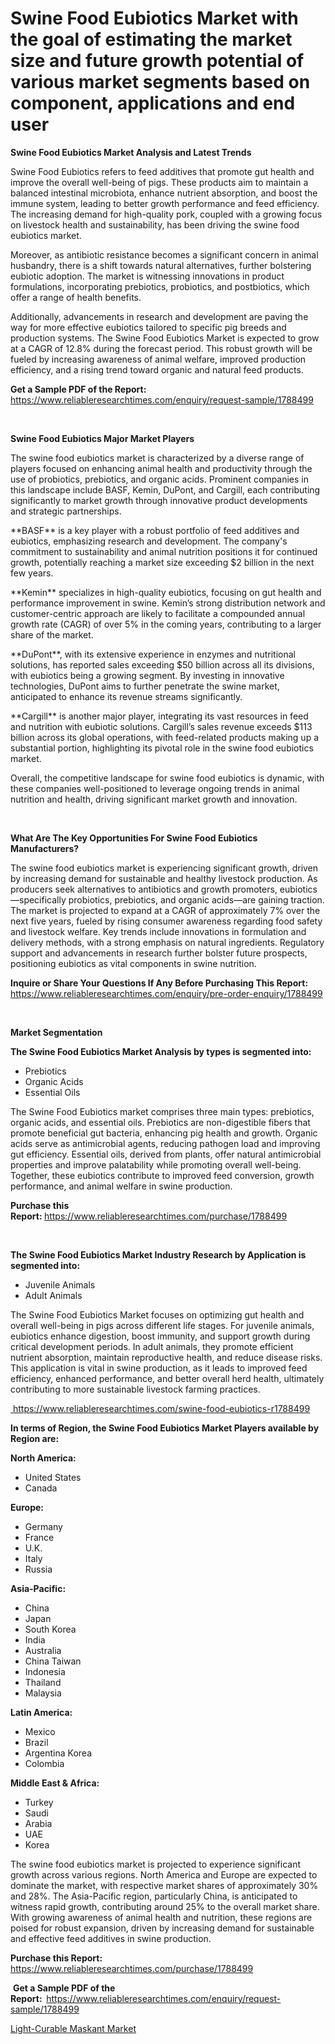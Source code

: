 <p><h1>Swine Food Eubiotics Market with the goal of estimating the market size and future growth potential of various market segments based on component, applications and end user</h1></p><p><strong>Swine Food Eubiotics Market Analysis and Latest Trends</strong></p>
<p><p>Swine Food Eubiotics refers to feed additives that promote gut health and improve the overall well-being of pigs. These products aim to maintain a balanced intestinal microbiota, enhance nutrient absorption, and boost the immune system, leading to better growth performance and feed efficiency. The increasing demand for high-quality pork, coupled with a growing focus on livestock health and sustainability, has been driving the swine food eubiotics market. </p><p>Moreover, as antibiotic resistance becomes a significant concern in animal husbandry, there is a shift towards natural alternatives, further bolstering eubiotic adoption. The market is witnessing innovations in product formulations, incorporating prebiotics, probiotics, and postbiotics, which offer a range of health benefits. </p><p>Additionally, advancements in research and development are paving the way for more effective eubiotics tailored to specific pig breeds and production systems. The Swine Food Eubiotics Market is expected to grow at a CAGR of 12.8% during the forecast period. This robust growth will be fueled by increasing awareness of animal welfare, improved production efficiency, and a rising trend toward organic and natural feed products.</p></p>
<p><strong>Get a Sample PDF of the Report:&nbsp;</strong> <a href="https://www.reliableresearchtimes.com/enquiry/request-sample/1788499?utm_campaign=2182&utm_medium=2&utm_source=Github&utm_content=ia&utm_term=02022025&utm_id=swine-food-eubiotics">https://www.reliableresearchtimes.com/enquiry/request-sample/1788499</a></p>
<p>&nbsp;</p>
<p><strong>Swine Food Eubiotics Major Market Players</strong></p>
<p><p>The swine food eubiotics market is characterized by a diverse range of players focused on enhancing animal health and productivity through the use of probiotics, prebiotics, and organic acids. Prominent companies in this landscape include BASF, Kemin, DuPont, and Cargill, each contributing significantly to market growth through innovative product developments and strategic partnerships.</p><p>**BASF** is a key player with a robust portfolio of feed additives and eubiotics, emphasizing research and development. The company's commitment to sustainability and animal nutrition positions it for continued growth, potentially reaching a market size exceeding $2 billion in the next few years.</p><p>**Kemin** specializes in high-quality eubiotics, focusing on gut health and performance improvement in swine. Kemin’s strong distribution network and customer-centric approach are likely to facilitate a compounded annual growth rate (CAGR) of over 5% in the coming years, contributing to a larger share of the market.</p><p>**DuPont**, with its extensive experience in enzymes and nutritional solutions, has reported sales exceeding $50 billion across all its divisions, with eubiotics being a growing segment. By investing in innovative technologies, DuPont aims to further penetrate the swine market, anticipated to enhance its revenue streams significantly.</p><p>**Cargill** is another major player, integrating its vast resources in feed and nutrition with eubiotic solutions. Cargill’s sales revenue exceeds $113 billion across its global operations, with feed-related products making up a substantial portion, highlighting its pivotal role in the swine food eubiotics market.</p><p>Overall, the competitive landscape for swine food eubiotics is dynamic, with these companies well-positioned to leverage ongoing trends in animal nutrition and health, driving significant market growth and innovation.</p></p>
<p>&nbsp;</p>
<p><strong>What Are The Key Opportunities For Swine Food Eubiotics Manufacturers?</strong></p>
<p><p>The swine food eubiotics market is experiencing significant growth, driven by increasing demand for sustainable and healthy livestock production. As producers seek alternatives to antibiotics and growth promoters, eubiotics—specifically probiotics, prebiotics, and organic acids—are gaining traction. The market is projected to expand at a CAGR of approximately 7% over the next five years, fueled by rising consumer awareness regarding food safety and livestock welfare. Key trends include innovations in formulation and delivery methods, with a strong emphasis on natural ingredients. Regulatory support and advancements in research further bolster future prospects, positioning eubiotics as vital components in swine nutrition.</p></p>
<p><strong>Inquire or Share Your Questions If Any Before Purchasing This Report:</strong> <a href="https://www.reliableresearchtimes.com/enquiry/pre-order-enquiry/1788499?utm_campaign=2182&utm_medium=2&utm_source=Github&utm_content=ia&utm_term=02022025&utm_id=swine-food-eubiotics">https://www.reliableresearchtimes.com/enquiry/pre-order-enquiry/1788499</a></p>
<p>&nbsp;</p>
<p><strong>Market Segmentation</strong></p>
<p><strong>The Swine Food Eubiotics Market Analysis by types is segmented into:</strong></p>
<p><ul><li>Prebiotics</li><li>Organic Acids</li><li>Essential Oils</li></ul></p>
<p><p>The Swine Food Eubiotics market comprises three main types: prebiotics, organic acids, and essential oils. Prebiotics are non-digestible fibers that promote beneficial gut bacteria, enhancing pig health and growth. Organic acids serve as antimicrobial agents, reducing pathogen load and improving gut efficiency. Essential oils, derived from plants, offer natural antimicrobial properties and improve palatability while promoting overall well-being. Together, these eubiotics contribute to improved feed conversion, growth performance, and animal welfare in swine production.</p></p>
<p><strong>Purchase this Report:&nbsp;</strong><a href="https://www.reliableresearchtimes.com/purchase/1788499?utm_campaign=2182&utm_medium=2&utm_source=Github&utm_content=ia&utm_term=02022025&utm_id=swine-food-eubiotics">https://www.reliableresearchtimes.com/purchase/1788499</a></p>
<p>&nbsp;</p>
<p><strong>The Swine Food Eubiotics Market Industry Research by Application is segmented into:</strong></p>
<p><ul><li>Juvenile Animals</li><li>Adult Animals</li></ul></p>
<p><p>The Swine Food Eubiotics Market focuses on optimizing gut health and overall well-being in pigs across different life stages. For juvenile animals, eubiotics enhance digestion, boost immunity, and support growth during critical development periods. In adult animals, they promote efficient nutrient absorption, maintain reproductive health, and reduce disease risks. This application is vital in swine production, as it leads to improved feed efficiency, enhanced performance, and better overall herd health, ultimately contributing to more sustainable livestock farming practices.</p></p>
<p><a href="https://www.reliableresearchtimes.com/swine-food-eubiotics-r1788499?utm_campaign=2182&utm_medium=2&utm_source=Github&utm_content=ia&utm_term=02022025&utm_id=swine-food-eubiotics">&nbsp;https://www.reliableresearchtimes.com/swine-food-eubiotics-r1788499</a></p>
<p><strong>In terms of Region, the Swine Food Eubiotics Market Players available by Region are:</strong></p>
<p>
    <p> <strong> North America: </strong>
        <ul>
            <li>United States</li>
            <li>Canada</li>
        </ul>
        </p> 
    <p> <strong> Europe: </strong>
        <ul>
            <li>Germany</li>
            <li>France</li>
            <li>U.K.</li>
            <li>Italy</li>
            <li>Russia</li>
        </ul>
        </p> 
    <p> <strong> Asia-Pacific: </strong>
        <ul>
            <li>China</li>
            <li>Japan</li>
            <li>South Korea</li>
            <li>India</li>
            <li>Australia</li>
            <li>China Taiwan</li>
            <li>Indonesia</li>
            <li>Thailand</li>
            <li>Malaysia</li>
        </ul>
        </p> 
    <p> <strong> Latin America: </strong>
        <ul>
            <li>Mexico</li>
            <li>Brazil</li>
            <li>Argentina Korea</li>
            <li>Colombia</li>
        </ul>
        </p> 
    <p> <strong> Middle East & Africa: </strong>
        <ul>
            <li>Turkey</li>
            <li>Saudi</li>
            <li>Arabia</li>
            <li>UAE</li>
            <li>Korea</li>
        </ul>
    </p>
    </p>
<p><p>The swine food eubiotics market is projected to experience significant growth across various regions. North America and Europe are expected to dominate the market, with respective market shares of approximately 30% and 28%. The Asia-Pacific region, particularly China, is anticipated to witness rapid growth, contributing around 25% to the overall market share. With growing awareness of animal health and nutrition, these regions are poised for robust expansion, driven by increasing demand for sustainable and effective feed additives in swine production.</p></p>
<p><strong>Purchase this Report: </strong><a href="https://www.reliableresearchtimes.com/purchase/1788499?utm_campaign=2182&utm_medium=2&utm_source=Github&utm_content=ia&utm_term=02022025&utm_id=swine-food-eubiotics">https://www.reliableresearchtimes.com/purchase/1788499</a></p>
<p>&nbsp;<strong>Get a Sample PDF of the Report:&nbsp;&nbsp;</strong><a href="https://www.reliableresearchtimes.com/enquiry/request-sample/1788499?utm_campaign=2182&utm_medium=2&utm_source=Github&utm_content=ia&utm_term=02022025&utm_id=swine-food-eubiotics">https://www.reliableresearchtimes.com/enquiry/request-sample/1788499</a></p>
<p><strong></strong></p>
<p><p><a href="https://github.com/tona7vba/Market-Research-Report-List-1/blob/main/light-curable-maskant-market.md?utm_campaign=2182&utm_medium=2&utm_source=Github&utm_content=ia&utm_term=02022025&utm_id=swine-food-eubiotics">Light-Curable Maskant Market</a></p></p>